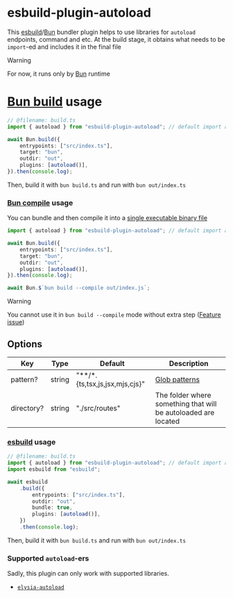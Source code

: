 # esbuild-plugin-autoload

This [esbuild](https://esbuild.github.io/)/[Bun](https://bun.sh/docs/bundler) bundler plugin helps to use libraries for `autoload` endpoints, command and etc. At the build stage, it obtains what needs to be `import`-ed and includes it in the final file

> [!WARNING]
> For now, it runs only by [Bun](https://bun.sh/) runtime

# [Bun build](https://bun.sh/docs/bundler) usage

```ts
// @filename: build.ts
import { autoload } from "esbuild-plugin-autoload"; // default import also supported

await Bun.build({
    entrypoints: ["src/index.ts"],
    target: "bun",
    outdir: "out",
    plugins: [autoload()],
}).then(console.log);
```

Then, build it with `bun build.ts` and run with `bun out/index.ts`

### [Bun compile](https://bun.sh/docs/bundler/executables) usage

You can bundle and then compile it into a [single executable binary file](https://bun.sh/docs/bundler/executables)

```ts
import { autoload } from "esbuild-plugin-autoload"; // default import also supported

await Bun.build({
    entrypoints: ["src/index.ts"],
    target: "bun",
    outdir: "out",
    plugins: [autoload()],
}).then(console.log);

await Bun.$`bun build --compile out/index.js`;
```

> [!WARNING]
> You cannot use it in `bun build --compile` mode without extra step ([Feature issue](https://github.com/oven-sh/bun/issues/11895))

## Options

| Key        | Type   | Default                            | Description                                                         |
| ---------- | ------ | ---------------------------------- | ------------------------------------------------------------------- |
| pattern?   | string | "\*\*\/\*.{ts,tsx,js,jsx,mjs,cjs}" | [Glob patterns](<https://en.wikipedia.org/wiki/Glob_(programming)>) |
| directory? | string | "./src/routes"                     | The folder where something that will be autoloaded are located      |

### [esbuild](https://esbuild.github.io/) usage

```ts
// @filename: build.ts
import { autoload } from "esbuild-plugin-autoload"; // default import also supported
import esbuild from "esbuild";

await esbuild
    .build({
        entrypoints: ["src/index.ts"],
        outdir: "out",
        bundle: true,
        plugins: [autoload()],
    })
    .then(console.log);
```

Then, build it with `bun build.ts` and run with `bun out/index.ts`

### Supported `autoload`-ers

Sadly, this plugin can only work with supported libraries.

-   [`elysia-autoload`](https://github.com/kravetsone/elysia-autoload)
